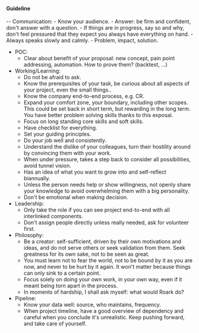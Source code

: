 #### Guideline
-- Communication:
    - Know your audience.
    - Answer: be firm and confident, don't answer with a question.
    - If things are in progress, say so and why, don't feel pressured that they expect you always have everything on hand.
    - Always speaks slowly and calmly.
    - Problem, impact, solution.
- POC:
    - Clear about benefit of your proposal: new concept, pain point addressing, automation. How to prove them? (backtest, ...) 
- Working/Learning:
    - Do not be afraid to ask.
    - Know the prerequisites of your task, be curious about all aspects of your project, even the small things.. 
    - Know the company end-to-end process, e.g. CR.
    - Expand your comfort zone, your boundary, including other scopes. This could be set back in short term, but rewarding in the long term. You have better problem solving skills thanks to this exposal.
    - Focus on long standing core skills and soft skills.
    - Have checklist for everything.
    - Set your guiding principles.
    - Do your job well and consistently.
    - Understand the dislike of your colleagues, turn their hostility around by convincing them with your work.
    - When under pressure, takes a step back to consider all possibilities, avoid tunnel vision.
    - Has an idea of what you want to grow into and self-reflect biannually.
    - Unless the person needs help or show willingness, not openly share your knowledge to avoid overwhelming them with a big personality.
    - Don't be emotional when making decision.
- Leadership:
    - Only take the role if you can see project end-to-end with all interlinked components.
    - Don't assign people directly unless really needed, ask for volunteer first.
- Philosophy:
    - Be a creator: self-sufficient, driven by their own motivations and ideas, and do not serve others or seek validation from them. Seek greatness for its own sake, not to be seen as great.
    - You must learn not to fear the world, not to be bound by it as you are now, and never to be hurt by it again. It won't matter because things can only sink to a certain point.
    - Focus solely on doing your own work, in your own way, even if it meant being torn apart in the process. 
    - In moments of hardship, I shall ask myself: what would Roark do?
- Pipeline:
    - Know your data well: source, who maintains, frequency.
    - When project timeline, have a good overview of dependency and careful when you conclude it's unrealistic. Keep pushing forward, and take care of yourself.